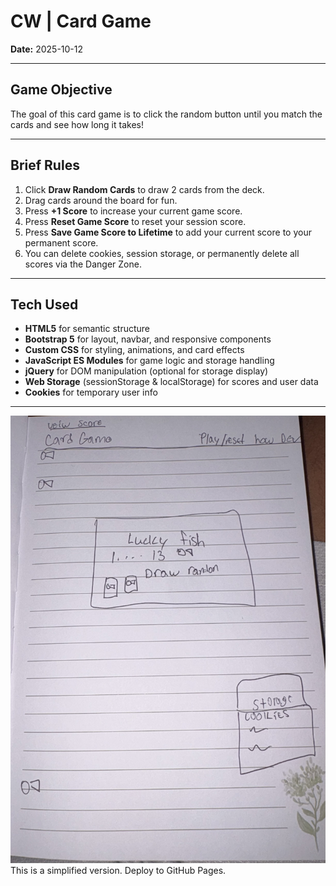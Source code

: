 # CW | Card Game

**Date:** 2025-10-12

---

## **Game Objective**
The goal of this card game is to click the random button until you match the cards and see how long it takes!

---

## **Brief Rules**
1. Click **Draw Random Cards** to draw 2 cards from the deck.  
2. Drag cards around the board for fun.  
3. Press **+1 Score** to increase your current game score.  
4. Press **Reset Game Score** to reset your session score.  
5. Press **Save Game Score to Lifetime** to add your current score to your permanent score.  
6. You can delete cookies, session storage, or permanently delete all scores via the Danger Zone.  

---

## **Tech Used**
- **HTML5** for semantic structure  
- **Bootstrap 5** for layout, navbar, and responsive components  
- **Custom CSS** for styling, animations, and card effects  
- **JavaScript ES Modules** for game logic and storage handling  
- **jQuery** for DOM manipulation (optional for storage display)  
- **Web Storage** (sessionStorage & localStorage) for scores and user data  
- **Cookies** for temporary user info  

---
 ![wireframe](https://github.com/Camryn14/name-bravo/blob/main/pages/images/image0.jpeg)
This is a simplified version. Deploy to GitHub Pages.